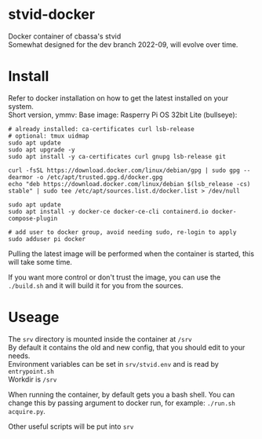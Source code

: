 # stvid-docker

Docker container of cbassa's stvid<br>
Somewhat designed for the dev branch 2022-09, will evolve over time.

# Install

Refer to docker installation on how to get the latest installed on your system.<br>
Short version, ymmv: Base image: Rasperry Pi OS 32bit Lite (bullseye):
```
# already installed: ca-certificates curl lsb-release
# optional: tmux uidmap
sudo apt update
sudo apt upgrade -y
sudo apt install -y ca-certificates curl gnupg lsb-release git

curl -fsSL https://download.docker.com/linux/debian/gpg | sudo gpg --dearmor -o /etc/apt/trusted.gpg.d/docker.gpg
echo "deb https://download.docker.com/linux/debian $(lsb_release -cs) stable" | sudo tee /etc/apt/sources.list.d/docker.list > /dev/null

sudo apt update
sudo apt install -y docker-ce docker-ce-cli containerd.io docker-compose-plugin

# add user to docker group, avoid needing sudo, re-login to apply
sudo adduser pi docker
```

Pulling the latest image will be performed when the container is started, this will take some time.<br>

If you want more control or don't trust the image, you can use the `./build.sh` and it will build it for you from the sources.

# Useage

The `srv` directory is mounted inside the container at `/srv`<br>
By default it contains the old and new config, that you should edit to your needs.<br>
Environment variables can be set in `srv/stvid.env` and is read by `entrypoint.sh`<br>
Workdir is `/srv`<br>

When running the container, by default gets you a bash shell. You can change this by passing argument to docker run, for example: `./run.sh acquire.py`.<br>

Other useful scripts will be put into `srv`<br>

